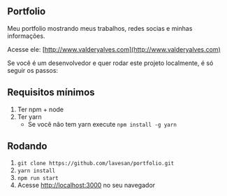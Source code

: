 ## Portfolio

Meu portfolio mostrando meus trabalhos, redes socias e minhas informações.

Acesse ele: [http://www.valderyalves.com](http://www.valderyalves.com)

Se você é um desenvolvedor e quer rodar este projeto localmente, é só seguir os passos:

## Requisitos mínimos

1. Ter npm + node
2. Ter yarn
    * Se você não tem yarn execute `npm install -g yarn`

## Rodando

1. `git clone https://github.com/lavesan/portfolio.git`
2. `yarn install`
3. `npm run start`
4. Acesse [http://localhost:3000](http://localhost:3000) no seu navegador
